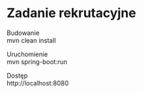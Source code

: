 # Zadanie rekrutacyjne

Budowanie  
mvn clean install

Uruchomienie  
mvn spring-boot:run

Dostęp  
http://localhost:8080
